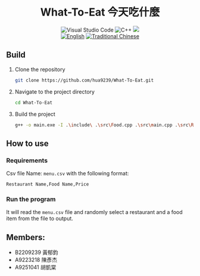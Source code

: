 <div align="center">
    <h1>What-To-Eat 今天吃什麼</h1>
    <img src="https://img.shields.io/badge/-Visual Studio Code-007ACC.svg?logo=visual-studio-code" title="Visual Studio Code">
    <!-- <img src="https://img.shields.io/badge/-Visual Studio-5C2D91.svg?logo=visual-studio" title="Visual Studio"> -->
    <img src="https://img.shields.io/badge/-C++-00599C.svg?logo=c%2B%2B" title="C++">
    <img src=https://img.shields.io/github/last-commit/hua9239/What-To-Eat>
    </br>
    <a href="./README.md"><img src=https://img.shields.io/badge/lang-EN-blue.svg title="English"></a>
    <a href="./README.zh-tw.md"><img src=https://img.shields.io/badge/lang-ZH--TW-red.svg title="Traditional Chinese"></a>
</div>

## Build

1. Clone the repository
    ```bash
    git clone https://github.com/hua9239/What-To-Eat.git
    ```
2. Navigate to the project directory
    ```bash
    cd What-To-Eat
    ```
3. Build the project
    ```bash
    g++ -o main.exe -I .\include\ .\src\Food.cpp .\src\main.cpp .\src\Restaurant.cpp
    ```

## How to use

### Requirements

Csv file Name: `menu.csv` with the following format:
```csv
Restaurant Name,Food Name,Price
```

### Run the program

It will read the `menu.csv` file and randomly select a restaurant and a food item from the file to output.


## Members:
- B2209239 黃郁鈞
- A9223218 陳彥杰
- A9251041 胡凱棠
